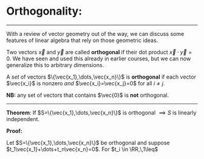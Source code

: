 # Orthogonality:
***

With a review of vector geometry out of the way, we can discuss some features of linear algebra that rely on those geometric ideas. 

Two vectors $\vec{x}$ and $\vec{y}$ are called **orthogonal** if their dot product $\vec{x} \cdot \vec{y}=0.$ We have seen and used this already in earlier courses, but we can now generalize this to arbitrary dimensions.

A *set* of vectors $\{\vec{x_1},\dots,\vec{x_n}\}$ is **orthogonal** if each vector $\vec{x_i}$ is nonzero *and* $\vec{x_i}=\vec{x_j}=0$ for all $i\neq j$.

**NB:** any set of vectors that contains $\vec{0}$ is **not** orthogonal. 

***

**Theorem**: If $S=\{\vec{x_1},\dots,\vec{x_n}\}$ is orthogonal $\implies S$ is linearly independent.

**Proof:**

Let $S=\{\vec{x_1},\dots,\vec{x_n}\}$ be orthogonal and suppose $t_1\vec{x_1}+\dots+t_n\vec{x_n}=0$. For $t_i \in \RR,\,1\leq$